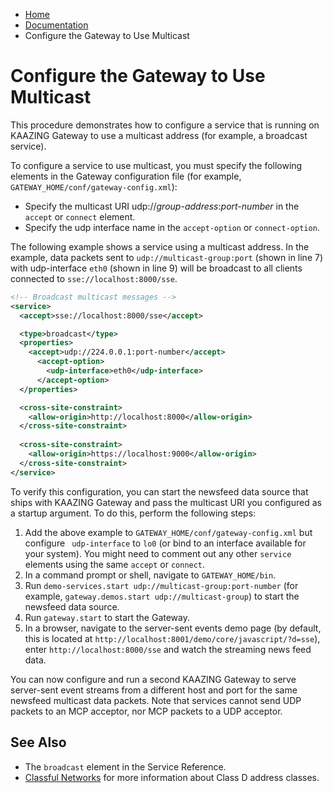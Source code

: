 -   [Home](../../index.md)
-   [Documentation](../index.md)
-   Configure the Gateway to Use Multicast

Configure the Gateway to Use Multicast
=======================================================================================

This procedure demonstrates how to configure a service that is running on KAAZING Gateway to use a multicast address (for example, a broadcast service).

<a name="configure_multicast"></a>To configure a service to use multicast, you must specify the following elements in the Gateway configuration file (for example, `GATEWAY_HOME/conf/gateway-config.xml`):

-   Specify the multicast URI udp://*group-address*:*port-number* in the `accept` or `connect` element.
-   Specify the udp interface name in the `accept-option` or `connect-option`.

The following example shows a service using a multicast address. In the example, data packets sent to `udp://multicast-group:port` (shown in line 7) with udp-interface `eth0` (shown in line 9) will be broadcast to all clients connected to `sse://localhost:8000/sse`.

``` xml
<!-- Broadcast multicast messages -->
<service>
  <accept>sse://localhost:8000/sse</accept>

  <type>broadcast</type>
  <properties>
    <accept>udp://224.0.0.1:port-number</accept>
      <accept-option>
        <udp-interface>eth0</udp-interface>
      </accept-option>
  </properties>

  <cross-site-constraint>
    <allow-origin>http://localhost:8000</allow-origin>
  </cross-site-constraint>
  
  <cross-site-constraint>
    <allow-origin>https://localhost:9000</allow-origin>
  </cross-site-constraint>
</service>
```

To verify this configuration, you can start the newsfeed data source that ships with KAAZING Gateway and pass the multicast URI you configured as a startup argument. To do this, perform the following steps:

1.  Add the above example to `GATEWAY_HOME/conf/gateway-config.xml` but configure ` udp-interface` to `lo0` (or bind to an interface available for your system). You might need to comment out any other `service` elements using the same `accept` or `connect`.
2.  In a command prompt or shell, navigate to `GATEWAY_HOME/bin`.
3.  Run `demo-services.start udp://multicast-group:port-number` (for example, `gateway.demos.start udp://multicast-group`) to start the newsfeed data source.
4.  Run `gateway.start` to start the Gateway.
5.  In a browser, navigate to the server-sent events demo page (by default, this is located at `http://localhost:8001/demo/core/javascript/?d=sse`), enter `http://localhost:8000/sse` and watch the streaming news feed data.

You can now configure and run a second KAAZING Gateway to serve server-sent event streams from a different host and port for the same newsfeed multicast data packets. Note that services cannot send UDP packets to an MCP acceptor, nor MCP packets to a UDP acceptor.

See Also
-------------------------------

-   The `broadcast` element in the Service Reference.
-   [Classful Networks](http://en.wikipedia.org/wiki/Classful_network "Follow link") for more information about Class D address classes.
